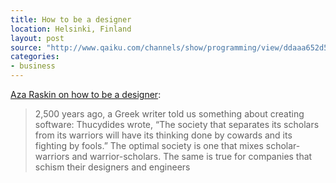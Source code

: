 ```yaml
---
title: How to be a designer
location: Helsinki, Finland
layout: post
source: "http://www.qaiku.com/channels/show/programming/view/ddaaa652d5ea11df99cb750cf606adb2adb2/"
categories:
- business
---
```

[Aza Raskin on how to be a designer](http://www.azarask.in/blog/post/be-a-designer/):

> 2,500 years ago, a Greek writer told us something about creating software: Thucydides wrote, “The society that separates its scholars from its warriors will have its thinking done by cowards and its fighting by fools.” The optimal society is one that mixes scholar-warriors and warrior-scholars. The same is true for companies that schism their designers and engineers 
